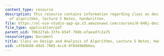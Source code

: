 ```yaml
---
content_type: resource
description: This resource contains information regarding class on design and analysis
  of algorithms, lecture 5 Notes, handwritten.
file: https://ol-ocw-studio-app-qa.s3.amazonaws.com/courses/6-046j-design-and-analysis-of-algorithms-spring-2015/c4f64b6049a576654cc89f8449b8b6ea_MIT6_046JS15_writtenlec5.pdf
file_type: application/pdf
parent_uid: f0632fab-33fe-b54f-79db-e7aead7c2a75
resourcetype: Document
title: Class on Design and Analysis of Algorithms, Lecture 5 Notes, Handwritten
uid: c4f64b60-49a5-7665-4cc8-9f8449b8b6ea
---
```

